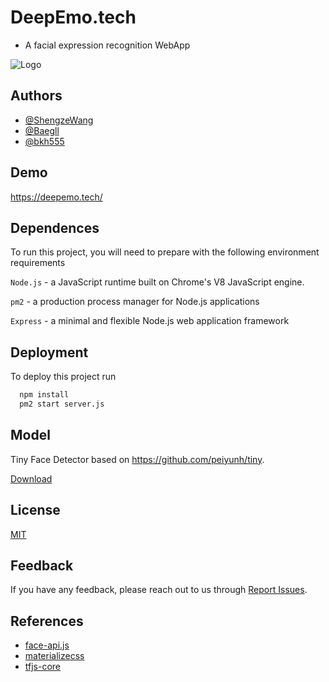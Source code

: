 
# DeepEmo.tech 

- A facial expression recognition WebApp




![Logo](https://cdn.jsdelivr.net/gh/Baegll/FacialExpressionRecognitionWebsite@60c9fae8163258ac1a404535cc6cb36e01a81652/logo/logo_DeepEmO.png)


## Authors

- [@ShengzeWang](https://github.com/ShengzeWang)
- [@Baegll](https://github.com/Baegll)
- [@bkh555](https://github.com/bkh555)

## Demo

https://deepemo.tech/


## Dependences

To run this project, you will need to prepare with the following environment requirements

`Node.js` - a JavaScript runtime built on Chrome's V8 JavaScript engine.

`pm2` - a production process manager for Node.js applications

`Express` - a minimal and flexible Node.js web application framework

## Deployment

To deploy this project run

```bash
  npm install
  pm2 start server.js
```


## Model

Tiny Face Detector based on https://github.com/peiyunh/tiny.

[Download](https://github.com/justadudewhohacks/face-api.js/blob/a86f011d72124e5fb93e59d5c4ab98f699dd5c9c/weights/tiny_face_detector_model-shard1)

## License

[MIT](https://choosealicense.com/licenses/mit/)


## Feedback

If you have any feedback, please reach out to us through [Report Issues](https://github.com/Baegll/FacialExpressionRecognitionWebsite/issues).


## References

 - [face-api.js](https://justadudewhohacks.github.io/face-api.js/docs/index.html)
 - [materializecss](https://github.com/materializecss/materialize)
 - [tfjs-core](https://github.com/tensorflow/tfjs-core)

